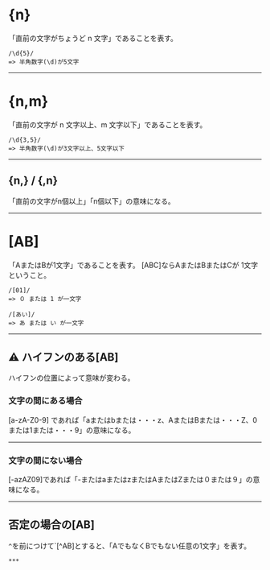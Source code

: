 # {n}
「直前の文字がちょうど n 文字」であることを表す。
~~~
/\d{5}/
=> 半角数字(\d)が5文字
~~~
***

# {n,m}
「直前の文字が n 文字以上、m 文字以下」であることを表す。 
~~~
/\d{3,5}/
=> 半角数字(\d)が3文字以上、5文字以下
~~~
***

## {n,} / {,n}
「直前の文字がn個以上」「n個以下」の意味になる。
***

# [AB]
「AまたはBが1文字」であることを表す。
[ABC]ならAまたはBまたはCが 1文字ということ。
~~~
/[01]/
=> ０ または 1 が一文字

/[あい]/
=> あ または い が一文字
~~~
***

## ⚠️ ハイフンのある[AB]
ハイフンの位置によって意味が変わる。

### 文字の間にある場合
[a-zA-Z0-9] であれば「aまたはbまたは・・・z、AまたはBまたは・・・Z、0または1または・・・9」の意味になる。
***

### 文字の間にない場合
[-azAZ09]であれば「-またはaまたはzまたはAまたはZまたは０または９」の意味になる。
***

## 否定の場合の[AB]
`^`を前につけて`[^AB]とすると、「AでもなくBでもない任意の1文字」を表す。
~~~
***
